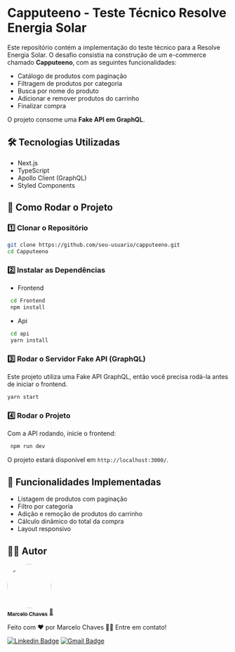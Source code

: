 # Capputeeno - Teste Técnico Resolve Energia Solar

Este repositório contém a implementação do teste técnico para a Resolve Energia Solar. O desafio consistia na construção de um e-commerce chamado **Capputeeno**, com as seguintes funcionalidades:

- Catálogo de produtos com paginação
- Filtragem de produtos por categoria
- Busca por nome do produto
- Adicionar e remover produtos do carrinho
- Finalizar compra

O projeto consome uma **Fake API em GraphQL**.

## 🛠 Tecnologias Utilizadas
- Next.js
- TypeScript
- Apollo Client (GraphQL)
- Styled Components

## 🚀 Como Rodar o Projeto

### 1️⃣ Clonar o Repositório
```bash
git clone https://github.com/seu-usuario/capputeeno.git
cd Capputeeno
```

### 2️⃣ Instalar as Dependências
- Frontend
```bash
 cd Frontend
 npm install
```
- Api
```bash
 cd api
 yarn install
```

### 3️⃣ Rodar o Servidor Fake API (GraphQL)
Este projeto utiliza uma Fake API GraphQL, então você precisa rodá-la antes de iniciar o frontend.

```bash
yarn start
```

### 4️⃣ Rodar o Projeto
Com a API rodando, inicie o frontend:
```bash
 npm run dev
```
O projeto estará disponível em `http://localhost:3000/`.

## 📌 Funcionalidades Implementadas
- Listagem de produtos com paginação
- Filtro por categoria
- Adição e remoção de produtos do carrinho
- Cálculo dinâmico do total da compra
- Layout responsivo

## 👨‍💻 Autor

<a href="https://github.com/MarceloCChaves">
 <img style="border-radius: 50%;" src="https://avatars.githubusercontent.com/u/62251064?s=400&u=b1c8da11d91445ccb2d97b709ccbcd0524885d98&v=4" width="100px;" alt=""/>
 <br />
 <sub><b>Marcelo Chaves</b></sub></a> <a href="https://avatars.githubusercontent.com/u/62251064?s=400&u=b1c8da11d91445ccb2d97b709ccbcd0524885d98&v=4" title="Marcelo">🚀</a>


Feito com ❤️ por Marcelo Chaves 👋🏽 Entre em contato!

[![Linkedin Badge](https://img.shields.io/badge/-Marcelo-blue?style=flat-square&logo=Linkedin&logoColor=white&link=https://www.linkedin.com/in/marcelocchaves/)](https://www.linkedin.com/in/marcelocchaves/) 
[![Gmail Badge](https://img.shields.io/badge/-Marcelochaves20000@gmail.com-c14438?style=flat-square&logo=Gmail&logoColor=white&link=mailto:Marcelochaves20000@gmail.com)](mailto:Marcelochaves20000@gmail.com)

